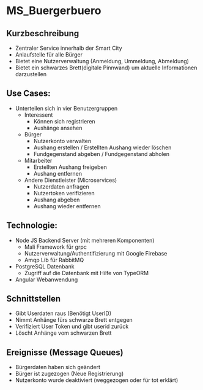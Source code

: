 # MS_Buergerbuero

## Kurzbeschreibung

- Zentraler Service innerhalb der Smart City
- Anlaufstelle für alle Bürger
- Bietet eine Nutzerverwaltung (Anmeldung, Ummeldung, Abmeldung)
- Bietet ein schwarzes Brett(digitale Pinnwand) um aktuelle Informationen darzustellen

## Use Cases:
- Unterteilen sich in vier Benutzergruppen
  - Interessent
    - Können sich registrieren
    - Aushänge ansehen
  - Bürger
    - Nutzerkonto verwalten
    - Aushang erstellen / Erstellten Aushang wieder löschen
    - Fundgegenstand abgeben / Fundgegenstand abholen
  - Mitarbeiter
    - Erstellten Aushang freigeben 
    - Aushang entfernen
  - Andere Dienstleister (Microservices)
    - Nutzerdaten anfragen
    - Nutzertoken verifizieren
    - Aushang abgeben
    - Aushang wieder entfernen
            
## Technologie:
- Node JS Backend Server (mit mehreren Komponenten)
  - Mali Framework für grpc
  - Nutzerverwaltung/Authentifizierung mit Google Firebase
  - Amqp Lib für RabbitMQ
- PostgreSQL Datenbank
  - Zugriff auf die Datenbank mit Hilfe von TypeORM
- Angular Webanwendung

## Schnittstellen

- Gibt Userdaten raus (Benötigt UserID)
- Nimmt Anhänge fürs schwarze Brett entgegen
- Verifiziert User Token und gibt userid zurück
- Löscht Anhänge vom schwarzen Brett

## Ereignisse (Message Queues)

- Bürgerdaten haben sich geändert
- Bürger ist zugezogen (Neue Registrierung)
- Nutzerkonto wurde deaktiviert (weggezogen oder für tot erklärt)
